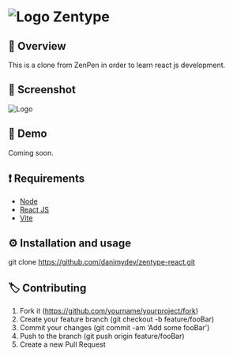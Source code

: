 # ![Logo](https://i.ibb.co/SJMXX9L/Group.png) Zentype

## :scroll: Overview
This is a clone from ZenPen in order to learn react js development.

## :rice_scene: Screenshot
![Logo](https://i.ibb.co/kJVrDPp/Screenshot-2022-10-20-183140.png)

## :dvd: Demo
Coming soon.
<!--
| url                      | login          | password |
| ------------------------ | -------------- | -------- |
| http://exemplo.com/admin | admin@mail.com | 123      |
-->

## :heavy_exclamation_mark: Requirements
* [Node](https://nodejs.org/en/download/)
* [React JS](https://reactjs.org/)
* [Vite](https://vitejs.dev/)

## :gear: Installation and usage
git clone https://github.com/danimydev/zentype-react.git

## :label: Contributing
1. Fork it (https://github.com/yourname/yourproject/fork)
2. Create your feature branch (git checkout -b feature/fooBar)
3. Commit your changes (git commit -am ‘Add some fooBar’)
4. Push to the branch (git push origin feature/fooBar)
5. Create a new Pull Request
